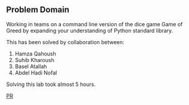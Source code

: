 ## Problem Domain

Working in teams on a command line version of the dice game Game of Greed by expanding your understanding of Python standard library.

This has been solved by collaboration between:

1. Hamza Qahoush
2. Suhib Kharoush
3. Basel Atallah
4. Abdel Hadi Nofal

Solving this lab took almost 5 hours.


[PR](https://github.com/abdelhadi-nofal/game-of-greed/pull/7)


